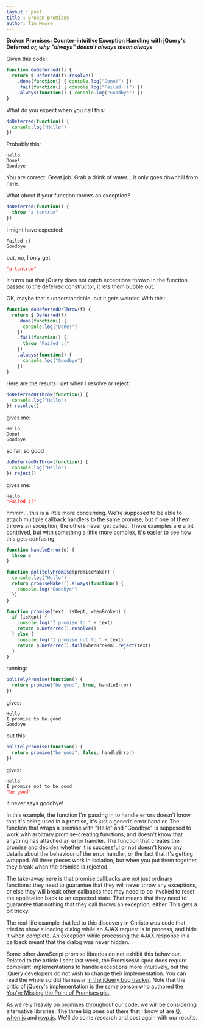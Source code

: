 ```yaml
---
layout : post
title : Broken promises
author: Tim Moore
---
```



**Broken Promises: Counter-intuitive Exception Handling with jQuery's Deferred**
***or, why "always" doesn't always mean always***

Given this code:

```javascript
function doDeferred(f) {
  return $.Deferred(f).resolve()
    .done(function() { console.log("Done!") })
    .fail(function() { console.log("Failed :(") })
    .always(function() { console.log("Goodbye") })
}
```

What do you expect when you call this:

```javascript
doDeferred(function() {
  console.log("Hello")
})
```

Probably this:

```
Hello
Done!
Goodbye
```

You are correct! Great job. Grab a drink of water... it only goes downhill from here.

What about if your function throws an exception?

```javascript
doDeferred(function() {
  throw "a tantrum"
})
```

I might have expected:

```
Failed :(
Goodbye
```

but, no, I only get

<pre>
<code style="color:red">"a tantrum"</code>
</pre>

It turns out that jQuery does not catch exceptions thrown in the function passed to the deferred constructor, it lets them bubble out.

OK, maybe that's understandable, but it gets weirder. With this:

```javascript
function doDeferredOrThrow(f) {
  return $.Deferred(f)
    .done(function() {
      console.log("Done!")
    })
    .fail(function() {
      throw "Failed :("
    })
    .always(function() {
      console.log("Goodbye")
    })
}
```

Here are the results I get when I resolve or reject:

```javascript
doDeferredOrThrow(function() {
  console.log("Hello")
}).resolve()
```

gives me:

```
Hello
Done!
Goodbye
```

so far, so good

```javascript
doDeferredOrThrow(function() {
  console.log("Hello")
}).reject()
```

gives me:

<pre>
<code>Hello</code>
<code style="color:red">"Failed :("</code>
</pre>

hmmm... this is a little more concerning. We're supposed to be able to attach multiple callback handlers to the same promise, but if one of them throws an exception, the others never get called. These examples are a bit contrived, but with something a little more complex, it's easier to see how this gets confusing.

```javascript
function handleError(e) {
  throw e
}

function politelyPromise(promiseMaker) {
  console.log("Hello")
  return promiseMaker().always(function() {
    console.log("Goodbye")
  })
}

function promise(text, isKept, whenBroken) {
  if (isKept) {
    console.log("I promise to " + text)
    return $.Deferred().resolve()
  } else {
    console.log("I promise not to " + text)
    return $.Deferred().fail(whenBroken).reject(text)
  }
}
```

running:

```javascript
politelyPromise(function() {
  return promise("be good", true, handleError)
})
```

gives:

```
Hello
I promise to be good
Goodbye
```

but this:

```javascript
politelyPromise(function() {
  return promise("be good", false, handleError)
})
```

gives:

<pre>
<code>Hello</code>
<code>I promise not to be good</code>
<code style="color:red">"be good"</code>
</pre>

It never says goodbye!

In this example, the function I'm passing in to handle errors doesn't know that it's being used in a promise, it's just a generic error handler. The function that wraps a promise with "Hello" and "Goodbye" is supposed to work with arbitrary promise-creating functions, and doesn't know that anything has attached an error handler. The function that creates the promise and decides whether it is successful or not doesn't know any details about the behaviour of the error handler, or the fact that it's getting wrapped. All three pieces work in isolation, but when you put them together, they break when the promise is rejected.

The take-away here is that promise callbacks are not just ordinary functions: they need to guarantee that they will never throw any exceptions, or else they will break other callbacks that may need to be invoked to reset the application back to an expected state. That means that they need to guarantee that nothing that they call throws an exception, either. This gets a bit tricky.

The real-life example that led to this discovery in Christo was code that tried to show a loading dialog while an AJAX request is in process, and hide it when complete. An exception while processing the AJAX response in a callback meant that the dialog was never hidden.

Some other JavaScript promise libraries do not exhibit this behaviour. Related to the article I sent last week, the Promises/A spec does require compliant implementations to handle exceptions more intuitively, but the jQuery developers do not wish to change their implementation. You can read the whole sordid flamewar [in the jQuery bug tracker](http://bugs.jquery.com/ticket/11010). Note that the critic of jQuery's implementation is the same person who authored the [You're Missing the Point of Promises gist](https://gist.github.com/3889970).

As we rely heavily on promises throughout our code, we will be considering alternative libraries. The three big ones out there that I know of are [Q](https://github.com/kriskowal/q), [when.js](https://github.com/cujojs/when) and [rsvp.js](https://github.com/tildeio/rsvp.js?utm_source=javascriptweekly). We'll do some research and post again with our results.
